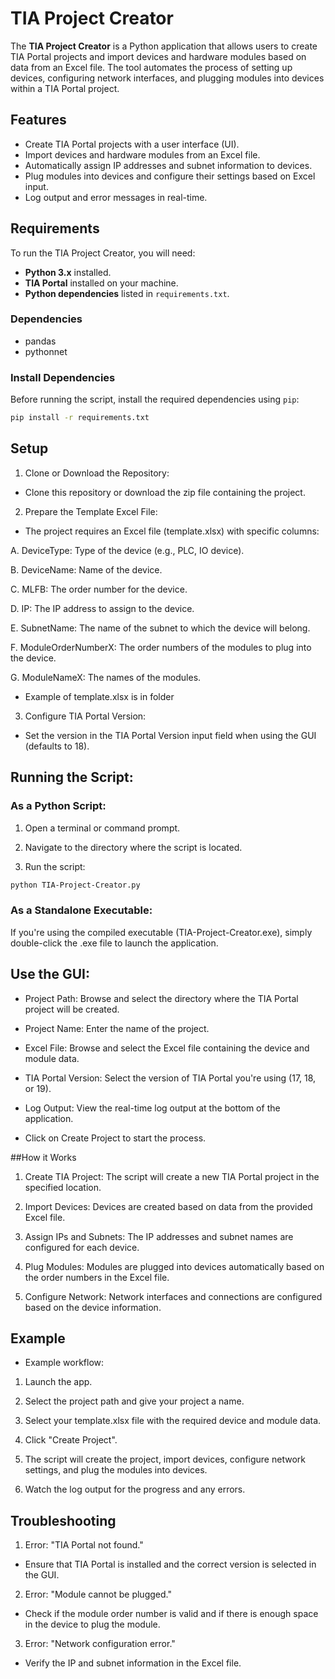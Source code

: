 # TIA Project Creator

The **TIA Project Creator** is a Python application that allows users to create TIA Portal projects and import devices and hardware modules based on data from an Excel file. The tool automates the process of setting up devices, configuring network interfaces, and plugging modules into devices within a TIA Portal project.

## Features

- Create TIA Portal projects with a user interface (UI).
- Import devices and hardware modules from an Excel file.
- Automatically assign IP addresses and subnet information to devices.
- Plug modules into devices and configure their settings based on Excel input.
- Log output and error messages in real-time.

## Requirements

To run the TIA Project Creator, you will need:
- **Python 3.x** installed.
- **TIA Portal** installed on your machine.
- **Python dependencies** listed in `requirements.txt`.

### Dependencies
- pandas
- pythonnet

### Install Dependencies

Before running the script, install the required dependencies using `pip`:

```bash
pip install -r requirements.txt
```

## Setup

1. Clone or Download the Repository:

- Clone this repository or download the zip file containing the project.


2. Prepare the Template Excel File:

- The project requires an Excel file (template.xlsx) with specific columns:

 A. DeviceType: Type of the device (e.g., PLC, IO device).

 B. DeviceName: Name of the device.

 C. MLFB: The order number for the device.

 D. IP: The IP address to assign to the device.

 E. SubnetName: The name of the subnet to which the device will belong.

 F. ModuleOrderNumberX: The order numbers of the modules to plug into the device.

 G. ModuleNameX: The names of the modules.

- Example of template.xlsx is in folder


3. Configure TIA Portal Version:

- Set the version in the TIA Portal Version input field when using the GUI (defaults to 18).

## Running the Script:

### As a Python Script:

1. Open a terminal or command prompt.

2. Navigate to the directory where the script is located.

3. Run the script:

```bash
python TIA-Project-Creator.py
```

### As a Standalone Executable:

If you're using the compiled executable (TIA-Project-Creator.exe), simply double-click the .exe file to launch the application.

## Use the GUI:

- Project Path: Browse and select the directory where the TIA Portal project will be created.

- Project Name: Enter the name of the project.

- Excel File: Browse and select the Excel file containing the device and module data.

- TIA Portal Version: Select the version of TIA Portal you're using (17, 18, or 19).

- Log Output: View the real-time log output at the bottom of the application.

- Click on Create Project to start the process.

##How it Works

1. Create TIA Project: The script will create a new TIA Portal project in the specified location.

2. Import Devices: Devices are created based on data from the provided Excel file.

3. Assign IPs and Subnets: The IP addresses and subnet names are configured for each device.

4. Plug Modules: Modules are plugged into devices automatically based on the order numbers in the Excel file.

5. Configure Network: Network interfaces and connections are configured based on the device information.

## Example

- Example workflow:

1. Launch the app.

2. Select the project path and give your project a name.

3. Select your template.xlsx file with the required device and module data.

4. Click "Create Project".

5. The script will create the project, import devices, configure network settings, and plug the modules into devices.

6. Watch the log output for the progress and any errors.

## Troubleshooting

1. Error: "TIA Portal not found."
- Ensure that TIA Portal is installed and the correct version is selected in the GUI.

2. Error: "Module cannot be plugged."
- Check if the module order number is valid and if there is enough space in the device to plug the module.

3. Error: "Network configuration error."
- Verify the IP and subnet information in the Excel file.
